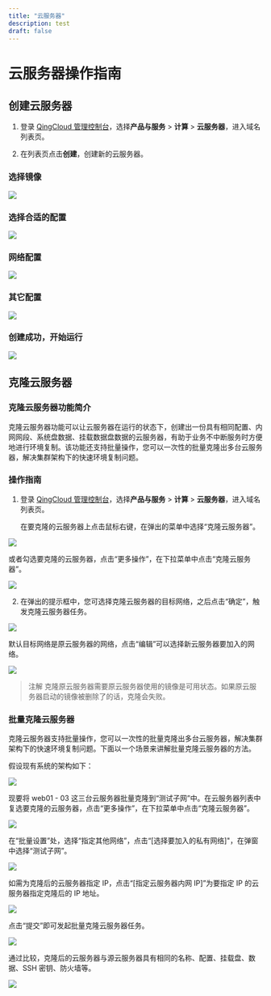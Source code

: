 ```yaml
---
title: "云服务器"
description: test
draft: false
---
```


# 云服务器操作指南

## 创建云服务器

1. 登录 [QingCloud 管理控制台](https://console.qingcloud.com/login)，选择**产品与服务** > **计算** > **云服务器**，进入域名列表页。

2. 在列表页点击**创建**，创建新的云服务器。

### 选择镜像

![](../../_images/create_instance__1.png)

### 选择合适的配置

![](../../_images/create_instance__2.png)

### 网络配置

![](../../_images/create_instance__3.png)

### 其它配置

![](../../_images/create_instance__4.png)

### 创建成功，开始运行

![](../../_images/create_instance__5.png)

## 克隆云服务器

### 克隆云服务器功能简介

克隆云服务器功能可以让云服务器在运行的状态下，创建出一份具有相同配置、内网网段、系统盘数据、挂载数据盘数据的云服务器，有助于业务不中断服务时方便地进行环境复制。该功能还支持批量操作，您可以一次性的批量克隆出多台云服务器，解决集群架构下的快速环境复制问题。

### 操作指南

1. 登录 [QingCloud 管理控制台](https://console.qingcloud.com/login)，选择**产品与服务** > **计算** > **云服务器**，进入域名列表页。

   在要克隆的云服务器上点击鼠标右键，在弹出的菜单中选择“克隆云服务器”。

![](../../_images/clone-01.png)

​		或者勾选要克隆的云服务器，点击“更多操作”，在下拉菜单中点击“克隆云服务器”。

![](../../_images/clone-02.png)

2. 在弹出的提示框中，您可选择克隆云服务器的目标网络，之后点击“确定”，触发克隆云服务器任务。

![](../../_images/clone-03.png)

​		默认目标网络是原云服务器的网络，点击“编辑”可以选择新云服务器要加入的网络。

![](../../_images/clone-04.png)

>注解
克隆原云服务器需要原云服务器使用的镜像是可用状态。如果原云服务器启动的镜像被删除了的话，克隆会失败。

### 批量克隆云服务器

克隆云服务器支持批量操作，您可以一次性的批量克隆出多台云服务器，解决集群架构下的快速环境复制问题。下面以一个场景来讲解批量克隆云服务器的方法。

假设现有系统的架构如下：

![](/compute/vm/manual/_images/batch_clone_instances_01-ori-arch.png)

现要将 web01 - 03 这三台云服务器批量克隆到“测试子网”中。在云服务器列表中复选要克隆的云服务器，点击“更多操作”，在下拉菜单中点击“克隆云服务器”。

![](/compute/vm/manual/_images/batch_clone_instances_02-choose-instances.png)

在“批量设置”处，选择“指定其他网络”，点击“[选择要加入的私有网络]"，在弹窗中选择“测试子网”。

![](/compute/vm/manual/_images/batch_clone_instances_03-choose-net.png)

如需为克隆后的云服务器指定 IP，点击“[指定云服务器内网 IP]”为要指定 IP 的云服务器指定克隆后的 IP 地址。

![](/compute/vm/manual/_images/batch_clone_instances_04-set-IP.png)

点击“提交”即可发起批量克隆云服务器任务。

![](/compute/vm/manual/_images/batch_clone_instances_05-target-arch.png)

通过比较，克隆后的云服务器与源云服务器具有相同的名称、配置、挂载盘、数据、SSH 密钥、防火墙等。

![](/compute/vm/manual/_images/batch_clone_instances_06-check.png)